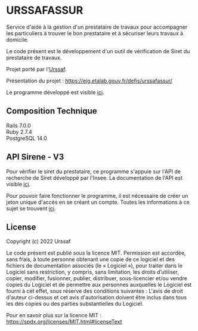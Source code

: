 # URSSAFASSUR

Service d'aide à la gestion d'un prestataire de travaux pour accompagner les particuliers à trouver le bon prestataire et à sécuriser leurs travaux à domicile.

Le code présent est le développement d'un outil de vérification de Siret du prestataire de travaux.

Projet porté par l'[Urssaf](https://www.urssaf.fr).

Présentation du projet : https://eig.etalab.gouv.fr/defis/urssafassur/

Le programme développé est visible [ici](https://urssafassur-preview.herokuapp.com/).

## Composition Technique

  Rails 7.0.0  
  Ruby 2.7.4  
  PostgreSQL 14.0

## API Sirene - V3

Pour vérifier le siret du prestataire, ce programme s'appuie sur l'API de recherche de Siret développé par l'Insee.
La documentation de l'API est visible [ici](https://api.insee.fr/catalogue/site/themes/wso2/subthemes/insee/pages/item-info.jag?name=Sirene&version=V3&provider=insee).

Pour pouvoir faire fonctionner le programme, il est nécessaire de créer un jeton unique d'accès en se créant un compte. Toutes les informations à ce sujet se trouvent [ici](https://api.insee.fr/catalogue/site/themes/wso2/subthemes/insee/pages/help.jag#commencer).

## License

Copyright (c) 2022 Urssaf

Le code présent est publié sous la licence MIT. Permission est accordée, sans frais, à toute personne obtenant une copie de ce logiciel et des fichiers de documentation associés (le « Logiciel »), pour traiter dans le Logiciel sans restriction, y compris, sans limitation, les droits d’utiliser, copier, modifier, fusionner, publier, distribuer, sous-licencier et/ou vendre copies du Logiciel et de permettre aux personnes auxquelles le Logiciel est fourni à cet effet, sous réserve des conditions suivantes : L'avis de droit d'auteur ci-dessus et cet avis d'autorisation doivent être inclus dans tous les des copies ou des parties substantielles du Logiciel.

Pour en savoir plus sur la licence MIT : https://spdx.org/licenses/MIT.html#licenseText
